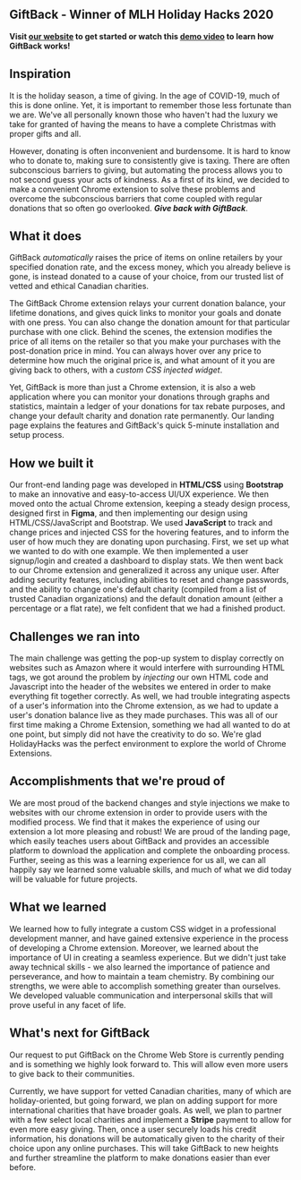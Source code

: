 ## GiftBack - Winner of MLH Holiday Hacks 2020

**Visit [our website](https://giftback.me/) to get started or watch this [demo video](https://www.youtube.com/watch?v=feALLvT2Y-I) to learn how GiftBack works!**

## Inspiration
It is the holiday season, a time of giving. In the age of COVID-19, much of this is done online. Yet, it is important to remember those less fortunate than we are. We've all personally known those who haven't had the luxury we take for granted of having the means to have a complete Christmas with proper gifts and all. 

However, donating is often inconvenient and burdensome. It is hard to know who to donate to, making sure to consistently give is taxing. There are often subconscious barriers to giving, but automating the process allows you to not second guess your acts of kindness. As a first of its kind, we decided to make a convenient Chrome extension to solve these problems and overcome the subconscious barriers that come coupled with regular donations that so often go overlooked.  **_Give back with GiftBack_**.

## What it does
GiftBack _automatically_ raises the price of items on online retailers by your specified donation rate, and the excess money, which you already believe is gone, is instead donated to a cause of your choice, from our trusted list of vetted and ethical Canadian charities.

The GiftBack Chrome extension relays your current donation balance, your lifetime donations, and gives quick links to monitor your goals and donate with one press. You can also change the donation amount for that particular purchase with one click. Behind the scenes, the extension modifies the price of all items on the retailer so that you make your purchases with the post-donation price in mind. You can always hover over any price to determine how much the original price is, and what amount of it you are giving back to others, with a _custom CSS injected widget_.

Yet, GiftBack is more than just a Chrome extension, it is also a web application where you can monitor your donations through graphs and statistics, maintain a ledger of your donations for tax rebate purposes, and change your default charity and donation rate permanently. Our landing page explains the features and GiftBack's quick 5-minute installation and setup process.

## How we built it
Our front-end landing page was developed in **HTML/CSS** using **Bootstrap** to make an innovative and easy-to-access UI/UX experience. We then moved onto the actual Chrome extension, keeping a steady design process, designed first in **Figma**, and then implementing our design using HTML/CSS/JavaScript and Bootstrap. We used **JavaScript** to track and change prices and injected CSS for the hovering features, and to inform the user of how much they are donating upon purchasing. First, we set up what we wanted to do with one example. We then implemented a user signup/login and created a dashboard to display stats. We then went back to our Chrome extension and generalized it across any unique user. After adding security features, including abilities to reset and change passwords, and the ability to change one's default charity (compiled from a list of trusted Canadian organizations) and the default donation amount (either a percentage or a flat rate), we felt confident that we had a finished product. 

## Challenges we ran into
The main challenge was getting the pop-up system to display correctly on websites such as Amazon where it would interfere with surrounding HTML tags, we got around the problem by _injecting_ our own HTML code and Javascript into the header of the websites we entered in order to make everything fit together correctly. As well, we had trouble integrating aspects of a user's information into the Chrome extension, as we had to update a user's donation balance live as they made purchases. This was all of our first time making a Chrome Extension, something we had all wanted to do at one point, but simply did not have the creativity to do so. We're glad HolidayHacks was the perfect environment to explore the world of Chrome Extensions.

## Accomplishments that we're proud of
We are most proud of the backend changes and style injections we make to websites with our chrome extension in order to provide users with the modified process. We find that it makes the experience of using our extension a lot more pleasing and robust! We are proud of the landing page, which easily teaches users about GiftBack and provides an accessible platform to download the application and complete the onboarding process. Further, seeing as this was a learning experience for us all, we can all happily say we learned some valuable skills, and much of what we did today will be valuable for future projects.

## What we learned
We learned how to fully integrate a custom CSS widget in a professional development manner, and have gained extensive experience in the process of developing a Chrome extension. Moreover, we learned about the importance of UI in creating a seamless experience. But we didn't just take away technical skills - we also learned the importance of patience and perseverance, and how to maintain a team chemistry. By combining our strengths, we were able to accomplish something greater than ourselves. We developed valuable communication and interpersonal skills that will prove useful in any facet of life. 

## What's next for GiftBack
Our request to put GiftBack on the Chrome Web Store is currently pending and is something we highly look forward to. This will allow even more users to give back to their communities. 

Currently, we have support for vetted Canadian charities, many of which are holiday-oriented, but going forward, we plan on adding support for more international charities that have broader goals. As well, we plan to partner with a few select local charities and implement a **Stripe** payment to allow for even more easy giving. Then, once a user securely loads his credit information, his donations will be automatically given to the charity of their choice upon any online purchases. This will take GiftBack to new heights and further streamline the platform to make donations easier than ever before.

